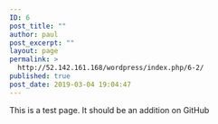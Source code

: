 ```yaml
---
ID: 6
post_title: ""
author: paul
post_excerpt: ""
layout: page
permalink: >
  http://52.142.161.168/wordpress/index.php/6-2/
published: true
post_date: 2019-03-04 19:04:47
---
```

<!-- wp:paragraph -->
<p>This is a test page. It should be an addition on GitHub</p>
<!-- /wp:paragraph -->